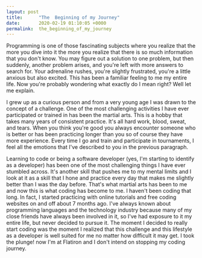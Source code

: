 ```yaml
---
layout: post
title:      "The  Beginning of my Journey"
date:       2020-02-19 01:10:05 +0000
permalink:  the_beginning_of_my_journey
---
```



Programming is one of those fascinating subjects where you realize that the more you dive into it the more you realize that there is so much information that you don't know. You may figure out a solution to one problem, but then suddenly, another problem arises, and you're left with more answers to search for. Your adrenaline rushes, you're slightly frustrated, you're a little anxious but also excited. This has been a familiar feeling to me my entire life. Now you're probably wondering what exactly do I mean right? Well let me explain.

I grew up as a curious person and from a very young age I was drawn to the concept of a challenge. One of the most challenging activities I have ever participated or trained in has been the martial arts. This is a hobby that takes many years of consistent practice. It's all hard work, blood, sweat, and tears. When you think you're good you always encounter someone who is better or has been practicing longer than you so of course they have more experience. Every time I go and train and participate in tournaments, I feel all the emotions that I've described to you in the previous paragraph.  

Learning to code or being a software developer (yes, I'm starting to identify as a developer) has been one of the most challenging things I have ever stumbled across. It's another skill that pushes me to my mental limits and I look at it as a skill that I hone and practice every day that makes me slightly better than I was the day before. That's what martial arts has been to me and now this is what coding has become to me. I haven't been coding that long. In fact, I started practicing with online tutorials and free coding websites on and off about 7 months ago. I've always known about programming languages and the technology industry because many of my close friends have always been involved in it, so I've had exposure to it my entire life, but never decided to pursue it. The moment I decided to really start coding was the moment I realized that this challenge and this lifestyle as a developer is well suited for me no matter how difficult it may get. I took the plunge! now I'm at Flatiron and I don't intend on stopping my coding journey. 



